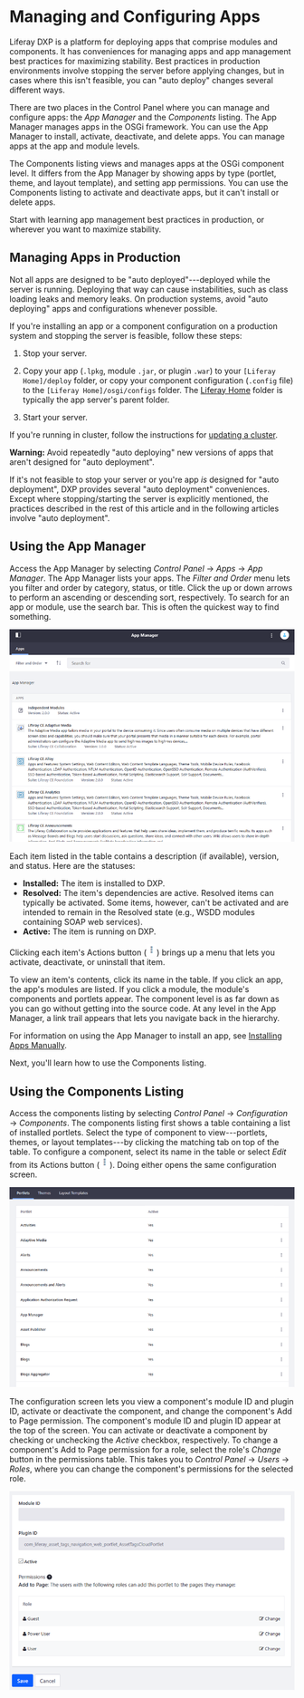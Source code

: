 # Managing and Configuring Apps

Liferay DXP is a platform for deploying apps that comprise modules and components. It has conveniences for managing apps and app management best practices for maximizing stability. Best practices in production environments involve stopping the server before applying changes, but in cases where this isn't feasible, you can "auto deploy" changes several different ways.

There are two places in the Control Panel where you can manage and configure apps: the *App Manager* and the *Components* listing. The App Manager manages apps in the OSGi framework. You can use the App Manager to install, activate, deactivate, and delete apps. You can manage apps at the app and module levels. 

The Components listing views and manages apps at the OSGi component level. It differs from the App Manager by showing apps by type (portlet, theme, and layout template), and setting app permissions. You can use the Components listing to activate and deactivate apps, but it can't install or delete apps.

Start with learning app management best practices in production, or wherever you want to maximize stability. 

## Managing Apps in Production

Not all apps are designed to be "auto deployed"---deployed while the server is running. Deploying that way can cause instabilities, such as class loading leaks and memory leaks. On production systems, avoid "auto deploying" apps and configurations whenever possible.

If you're installing an app or a component configuration on a production system and stopping the server is feasible, follow these steps: 

1. Stop your server.

1. Copy your app (`.lpkg`, module `.jar`, or plugin `.war`) to your `[Liferay Home]/deploy` folder, or copy your component configuration (`.config` file) to the `[Liferay Home]/osgi/configs` folder. The [Liferay Home](../../../installation-and-upgrades/14-reference/01-liferay-home.md) folder is typically the app server's parent folder. 

1. Start your server. 

If you're running in cluster, follow the instructions for [updating a cluster](../../../installation-and-upgrades/10-maintaining-clusters/01-maintaining-clustered-installations.md).

**Warning:** Avoid repeatedly "auto deploying" new versions of apps that aren't designed for "auto deployment".

If it's not feasible to stop your server or you're app *is* designed for "auto deployment", DXP provides several "auto deployment" conveniences. Except where stopping/starting the server is explicitly mentioned, the practices described in the rest of this article and in the following articles involve
"auto deployment". 

## Using the App Manager

Access the App Manager by selecting *Control Panel* &rarr; *Apps* &rarr; *App Manager*. The App Manager lists your apps. The *Filter and Order* menu lets you filter and order by category, status, or title. Click the up or down arrows to perform an ascending or descending sort, respectively. To search for an app or module, use the search bar. This is often the quickest way to find something. 

![Figure 1: The App Manager lets you manage the apps, modules, and components installed in your DXP instance.](./managing-and-configuring-apps/app-manager.png)

Each item listed in the table contains a description (if available), version, and status. Here are the statuses:

- **Installed:** The item is installed to DXP. 
- **Resolved:** The item's dependencies are active. Resolved items can typically be activated. Some items, however, can't be  activated and are intended to remain in the Resolved state (e.g., WSDD modules containing SOAP web services). 
- **Active:** The item is running on DXP. 

Clicking each item's Actions button (![Actions](./managing-and-configuring-apps/icon-actions.png)) brings up a menu that lets you activate, deactivate, or uninstall that item. 

To view an item's contents, click its name in the table. If you click an app, the app's modules are listed. If you click a module, the module's components and portlets appear. The component level is as far down as you can go without getting into the source code. At any level in the App Manager, a link trail appears that lets you navigate back in the hierarchy. 

For information on using the App Manager to install an app, see  [Installing Apps Manually](./04-installing-apps-manually.md). 

Next, you'll learn how to use the Components listing. 

## Using the Components Listing

Access the components listing by selecting *Control Panel* &rarr; *Configuration* &rarr; *Components*. The components listing first shows a table containing a list of installed portlets. Select the type of component to view---portlets, themes, or layout templates---by clicking the matching tab on top of the table. To configure a component, select its name in the table or select *Edit* from its Actions button (![Actions](./managing-and-configuring-apps/icon-actions.png)). Doing either opens the same configuration screen. 

![Figure 2: The components listing lets you manage the portlets, themes, and layout templates installed to your DXP instance.](./managing-and-configuring-apps/components-list.png)

The configuration screen lets you view a component's module ID and plugin ID, activate or deactivate the component, and change the component's Add to Page permission. The component's module ID and plugin ID appear at the top of the screen. You can activate or deactivate a component by checking or unchecking the *Active* checkbox, respectively. To change a component's Add to Page permission for a role, select the role's *Change* button in the permissions table. This takes you to *Control Panel* &rarr; *Users* &rarr; *Roles*, where you can change the component's permissions for the selected role. 

![Figure 3: You can activate or deactivate a component, and change its permissions.](./managing-and-configuring-apps/components-configuration.png)
